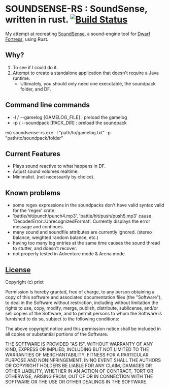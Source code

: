 # SOUNDSENSE-RS : SoundSense, written in rust. [![Build Status](https://travis-ci.org/prixt/soundsense-rs.svg?branch=master)](https://travis-ci.org/prixt/soundsense-rs)
My attempt at recreating [SoundSense](http://df.zweistein.cz/soundsense/), a sound-engine tool for [Dwarf Fortress](http://www.bay12games.com/dwarves/), using Rust.

## Why?
1. To see if I could do it.
2. Attempt to create a standalone application that doesn't require a Java runtime.
   * Ultimately, you should only need one executable, the soundpack folder, and DF.

## Command line commands
* -l / --gamelog [GAMELOG_FILE] : preload the gamelog
* -p / --soundpack [PACK_DIR] : preload the soundpack

ex) soundsense-rs.exe -l "path/to/gamelog.txt" -p "path/to/soundpack/folder"

## Current Features
* Plays sound reactive to what happens in DF.
* Adjust sound volumes realtime.
* Minimalist. (not necessarily by choice).

## Known problems
* some regex expressions in the soundpacks don't have valid syntax valid for the 'regex' crate.
* 'battle/hit/punch/punch4.mp3', 'battle/hit/push/push5.mp3' cause 'DecoderError::UnrecognizedFormat'. Currently displays the error message and continues.
* many sound and soundfile attributes are currently ignored. (stereo balance, weighted random balance, etc.)
* having too many log entries at the same time causes the sound thread to stutter, and doesn't recover.
* not properly tested in Adventure mode & Arena mode.

## [License](./LICENSE)

Copyright (c) prixt

Permission is hereby granted, free of charge, to any person obtaining a copy
of this software and associated documentation files (the "Software"), to deal
in the Software without restriction, including without limitation the rights
to use, copy, modify, merge, publish, distribute, sublicense, and/or sell
copies of the Software, and to permit persons to whom the Software is
furnished to do so, subject to the following conditions:

The above copyright notice and this permission notice shall be included in all
copies or substantial portions of the Software.

THE SOFTWARE IS PROVIDED "AS IS", WITHOUT WARRANTY OF ANY KIND, EXPRESS OR
IMPLIED, INCLUDING BUT NOT LIMITED TO THE WARRANTIES OF MERCHANTABILITY,
FITNESS FOR A PARTICULAR PURPOSE AND NONINFRINGEMENT. IN NO EVENT SHALL THE
AUTHORS OR COPYRIGHT HOLDERS BE LIABLE FOR ANY CLAIM, DAMAGES OR OTHER
LIABILITY, WHETHER IN AN ACTION OF CONTRACT, TORT OR OTHERWISE, ARISING FROM,
OUT OF OR IN CONNECTION WITH THE SOFTWARE OR THE USE OR OTHER DEALINGS IN THE
SOFTWARE.